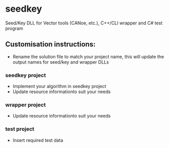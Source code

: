 # seedkey
Seed/Key DLL for Vector tools (CANoe, etc.), C++/CLI wrapper and C# test program

## Customisation instructions:
- Rename the solution file to match your project name, this will update the output names for seed/key and wrapper DLLs

### seedkey project
- Implement your algorithm in seedkey project
- Update resource informationto suit your needs

### wrapper project
- Update resource informationto suit your needs

### test project
- Insert required test data
